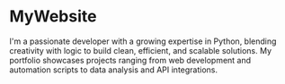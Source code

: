 # MyWebsite
I'm a passionate developer with a growing expertise in Python, blending creativity with logic to build clean, efficient, and scalable solutions. My portfolio showcases projects ranging from web development and automation scripts to data analysis and API integrations. 
